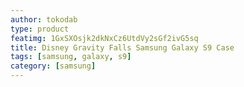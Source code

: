 ```yaml
---
author: tokodab
type: product
featimg: 1GxSXOsjk2dkNxCz6UtdVy2sGf2ivG5sq
title: Disney Gravity Falls Samsung Galaxy S9 Case
tags: [samsung, galaxy, s9]
category: [samsung]
---
```

